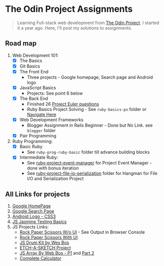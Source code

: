 # The Odin Project Assignments

> Learning Full-stack web development from [The Odin Project](https://www.theodinproject.com/). I started it a year ago. Here, I'll post my solutions to assignments.

## Road map
1. Web Development 101:
    - [x] The Basics
    - [x] Git Basics
    - [x] The Front End
        - Three projects - Google homepage, Search page and Android logo
    - [x] JavaScript Basics
        - Projects: See point 6 below
    - [x] The Back End
        - Finished 26 [Project Euler questions](https://github.com/cdadityang/project-euler)
        - Ruby Basics Project Solving - See `ruby-basics-ps` folder or [Navigate Here](https://github.com/cdadityang/odin-project-assignments/tree/master/ruby-basics-ps)
    - [x] Web Development Frameworks
        - Blogger Assignment in Rails Beginner - Done but No Link. see `blogger` folder
    - [x] Pair Programming

2. Ruby Programming:
    - [x] Basic Ruby
        - See `ruby-prog-ruby-basic` folder till advance building blocks
    - [x] Intermediate Ruby:
        - See [ruby-project-event-manager](https://github.com/cdadityang/odin-project-assignments/tree/master/ruby-project-event-manager) for Project Event Manager - done with bonus iteration
        - See [ruby-project-file-io-serialization](https://github.com/cdadityang/odin-project-assignments/tree/master/ruby-project-file-io-serialization) folder for Hangman for File I/O and Serialization Project

## All Links for projects
1. [Google HomePage](https://cdadityang.github.io/odin-project-assignments/google-homepage)
2. [Google Search Page](https://cdadityang.github.io/odin-project-assignments/google-search-page)
3. [Android Logo - CSS3](https://cdadityang.github.io/odin-project-assignments/android-logo-css3)
4. [JS Jasmine Testing Basics](https://github.com/cdadityang/odin-project-assignments/tree/master/js-jasmine/tests)
5. JS Projects Links:
    - [Rock Paper Scissors W/o UI](https://cdadityang.github.io/odin-project-assignments/js-projects/projects/rock-paper-scissors/index.html) - See Output in Browser Console
    - [Rock Paper Scissors With UI](https://cdadityang.github.io/odin-project-assignments/js-projects/projects/rock-paper-scissors/index2.html)
    - [JS Drum Kit by Wes Bos](https://cdadityang.github.io/odin-project-assignments/js-projects/projects/01-js-drum-kit/index.html)
    - [ETCH-A-SKETCH Project](https://cdadityang.github.io/odin-project-assignments/js-projects/projects/etch-a-sketch/)
    - [JS Array By Web Bos - P1](https://cdadityang.github.io/odin-project-assignments/js-projects/projects/04-js-arrays/) and [Part 2](https://cdadityang.github.io/odin-project-assignments/js-projects/projects/04-js-arrays/index2.html)
    - [Complete Calculator](https://cdadityang.github.io/odin-project-assignments/js-projects/projects/complete-calculator/)